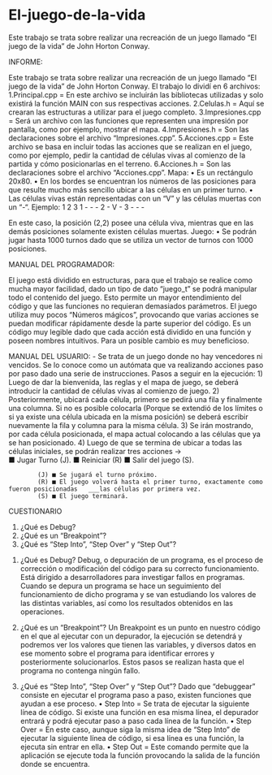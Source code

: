 # El-juego-de-la-vida
Este trabajo se trata sobre realizar una recreación de un juego llamado “El juego de la  vida” de John Horton Conway.

INFORME:

Este trabajo se trata sobre realizar una recreación de un juego llamado “El juego de la vida” de 
John Horton Conway.
El trabajo lo dividí en 6 archivos:
	1.Principal.cpp = En este archivo se incluirán las bibliotecas utilizadas y solo existirá la función MAIN con sus respectivas acciones.
	2.Celulas.h = Aquí se crearan las estructuras a utilizar para el juego completo.
	3.Impresiones.cpp = Será un archivo con las funciones que representen una impresión por pantalla, como por ejemplo, mostrar el mapa.
	4.Impresiones.h = Son las declaraciones sobre el archivo “Impresiones.cpp”.
	5.Acciones.cpp = Este archivo se basa en incluir todas las acciones que se realizan en el juego, como por ejemplo, pedir la cantidad de células vivas al comienzo de la partida y cómo posicionarlas en el terreno.
	6.Acciones.h = Son las declaraciones sobre el archivo “Acciones.cpp”.
Mapa: 
•	Es un rectángulo 20x80.
•	En los bordes se encuentran los números de las posiciones para que resulte mucho más sencillo ubicar a las células en un primer turno.
•	Las células vivas están representadas con un “V” y las células muertas con un “-“.
Ejemplo:
	1	2	3
1	-	-	-
2	-	V	-
3	-	-	-

En este caso, la posición (2,2) posee una célula viva, mientras que en las demás posiciones solamente existen células muertas.
Juego:
•	Se podrán jugar hasta 1000 turnos dado que se utiliza un vector de turnos con 1000 posiciones.




MANUAL DEL PROGRAMADOR: 

El juego está dividido en estructuras, para que el trabajo se realice como mucha mayor facilidad, dado un tipo de dato “juego_t” se podrá manipular todo el contenido del juego. Esto permite un mayor entendimiento del código y que las funciones no requieran demasiados parámetros.
El juego utiliza muy pocos “Números mágicos”, provocando que varias acciones se puedan modificar rápidamente desde la parte superior del código.
Es un código muy legible dado que cada acción está dividido en una función y poseen nombres intuitivos. Para un posible cambio es muy beneficioso.

MANUAL DEL USUARIO:
	- Se trata de un juego donde no hay vencedores ni vencidos. Se lo conoce como un autómata que va realizando acciones paso por paso dado una serie de instrucciones.
Pasos a seguir en la ejecución:
	1) Luego de dar la bienvenida, las reglas y el mapa de juego, se deberá introducir la cantidad de células vivas al comienzo de juego.
	2) Posteriormente, ubicará cada célula, primero se pedirá una fila y finalmente una columna. Si no es posible colocarla (Porque se extendió de los límites o si ya existe una célula ubicada en la misma posición) se deberá escribir nuevamente la fila y columna para la misma célula.
	3) Se irán mostrando, por cada célula posicionada, el mapa actual colocando a las células que ya se han posicionado.
	4) Luego de que se termina de ubicar a todas las células iniciales, se podrán realizar tres acciones ->            
          ■ Jugar Turno (J). 
	  ■ Reiniciar (R)
	  ■ Salir del juego (S). 

        	(J) ■ Se jugará el turno próximo.
        	(R) ■ El juego volverá hasta el primer turno, exactamente como fueron posicionadas   ___las células por primera vez.
        	(S) ■ El juego terminará.




CUESTIONARIO
1) ¿Qué es Debug?
2) ¿Qué es un “Breakpoint”?
3) ¿Qué es “Step Into”, “Step Over” y “Step Out”?

1.	¿Qué es Debug?
Debug, o depuración de un programa, es el proceso de corrección o modificación del código para su correcto funcionamiento. Está dirigido a desarrolladores para investigar fallos en programas. 
Cuando se depura un programa se hace un seguimiento del funcionamiento de dicho programa y se van estudiando los valores de las distintas variables, así como los resultados obtenidos en las operaciones. 

2.	¿Qué es un “Breakpoint”?
Un Breakpoint es un punto en nuestro código en el que al ejecutar con un depurador, la ejecución se detendrá y podremos ver los valores que tienen las variables, y diversos datos en ese momento sobre el programa para identificar errores y posteriormente solucionarlos. Estos pasos se realizan hasta que el programa no contenga ningún fallo.

3.	¿Qué es “Step Into”, “Step Over” y “Step Out”?
Dado que “debuggear” consiste en ejecutar el programa paso a paso, existen funciones que ayudan a ese proceso.
•	Step Into = Se trata de ejecutar la siguiente línea de código. Si existe una función en esa misma línea, el depurador entrará y podrá ejecutar paso a paso cada línea de la función.
•	Step Over = En este caso, aunque siga la misma idea de “Step Into” de ejecutar la siguiente línea de código, si esa línea es una función, la ejecuta sin entrar en ella.
•	Step Out = Este comando permite que la aplicación se ejecute toda la función provocando la salida de la función donde se encuentra.
